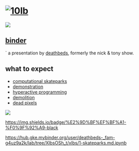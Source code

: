 # [![10lb]][binder]

![](./xlbs/img/Demolition.jpg)

## [binder]
`
a presentation by [deathbeds], formerly the nick & tony show.

## what to expect

- [computational skateparks](./xlbs/1-skateparks.md.ipynb)
- [demonstration](./xlbs/2-demonstration.md.ipynb)
- [hyperactive programming](./xlbs/3-hyperactive-programming.md.ipynb)
- [demolition](./xlbs/4-demolition.md.ipynb)
- [dead pixels](./xlbs/5-dead-pixels.md.ipynb)


![](./xlbs/img/Demolition_BSide.jpg)

[deathbeds]: https://github.com/deathbeds
[10lb]: https://img.shields.io/badge/%E2%9D%BF%EF%BF%A1-%F0%9F%92%A9-black
[binder]: https://gke.mybinder.org/v2/gh/deathbeds/_fam/dbe29fb?urlpath=git-pull%3Frepo%3Dhttps%253A%252F%252Fgithub.com%252Fdeathbeds%252FXlbsOSh_t%26urlpath%3Dlab%252Ftree%252FXlbsOSh_t%252Fxlbs%252F1-skateparks.md.ipynb%253Fjvc%253Dseven-eleven%26branch%3Dmaster
https://img.shields.io/badge/%E2%9D%BF%EF%BF%A1-%F0%9F%92%A9-black

https://hub.gke.mybinder.org/user/deathbeds-_fam-g4uz9a2k/lab/tree/XlbsOSh_t/xlbs/1-skateparks.md.ipynb
